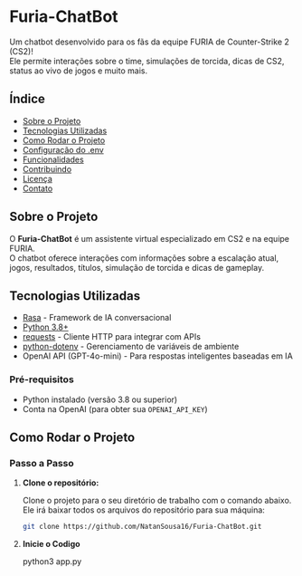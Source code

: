 # Furia-ChatBot

Um chatbot desenvolvido para os fãs da equipe FURIA de Counter-Strike 2 (CS2)!  
Ele permite interações sobre o time, simulações de torcida, dicas de CS2, status ao vivo de jogos e muito mais.

## Índice

- [Sobre o Projeto](#sobre-o-projeto)
- [Tecnologias Utilizadas](#tecnologias-utilizadas)
- [Como Rodar o Projeto](#como-rodar-o-projeto)
- [Configuração do .env](#configuração-do-env)
- [Funcionalidades](#funcionalidades)
- [Contribuindo](#contribuindo)
- [Licença](#licença)
- [Contato](#contato)

## Sobre o Projeto

O **Furia-ChatBot** é um assistente virtual especializado em CS2 e na equipe FURIA.  
O chatbot oferece interações com informações sobre a escalação atual, jogos, resultados, títulos, simulação de torcida e dicas de gameplay.

## Tecnologias Utilizadas

- [Rasa](https://rasa.com/) - Framework de IA conversacional
- [Python 3.8+](https://www.python.org/)
- [requests](https://pypi.org/project/requests/) - Cliente HTTP para integrar com APIs
- [python-dotenv](https://pypi.org/project/python-dotenv/) - Gerenciamento de variáveis de ambiente
- OpenAI API (GPT-4o-mini) - Para respostas inteligentes baseadas em IA

### Pré-requisitos

- Python instalado (versão 3.8 ou superior)
- Conta na OpenAI (para obter sua `OPENAI_API_KEY`)

  
## Como Rodar o Projeto
### Passo a Passo

1. **Clone o repositório:**

   Clone o projeto para o seu diretório de trabalho com o comando abaixo. Ele irá baixar todos os arquivos do repositório para sua máquina:

   ```bash
   git clone https://github.com/NatanSousa16/Furia-ChatBot.git

2. **Inicie o Codigo**

   python3 app.py

  
